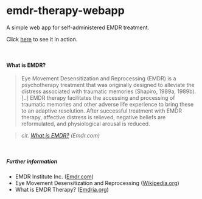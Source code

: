 # emdr-therapy-webapp

A simple web app for self-administered EMDR treatment.

Click [here](https://svaponi.github.io/emdr-therapy-webapp/) to see it in action.

<br/>

#### What is EMDR?

> Eye Movement Desensitization and Reprocessing (EMDR) is a psychotherapy treatment that was originally designed to
> alleviate the distress associated with traumatic memories (Shapiro, 1989a, 1989b). [..] EMDR therapy facilitates the
> accessing and processing of traumatic memories and other adverse life experience to bring these to an adaptive
> resolution. After successful treatment with EMDR therapy, affective distress is relieved, negative beliefs are
> reformulated, and physiological arousal is reduced.

> *cit. [What is EMDR?](http://www.emdr.com/what-is-emdr/) (Emdr.com)*

<br/>

##### Further information

* EMDR Institute Inc. ([Emdr.com](http://www.emdr.com/))
* Eye Movement Desensitization and
  Reprocessing ([Wikipedia.org](https://en.wikipedia.org/wiki/Eye_movement_desensitization_and_reprocessing))
* What is EMDR Therapy? ([Emdria.org](http://www.emdria.org/?page=2))
